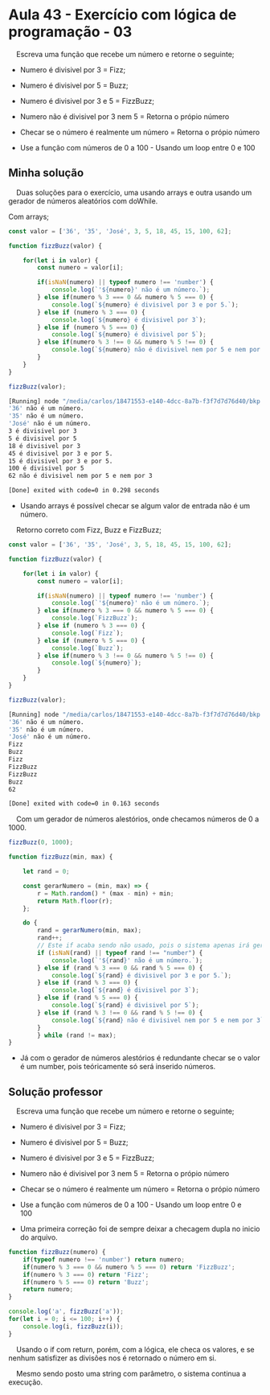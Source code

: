 # Aula 43 - Exercício com lógica de programação - 03

    Escreva uma função que recebe um número e retorne o seguinte;

* Numero é divisivel por 3 = Fizz;

* Numero é divisivel por 5 = Buzz;

* Numero é divisivel por 3 e 5 = FizzBuzz;

* Numero não é divisivel por 3 nem 5 = Retorna o própio número

* Checar se o número é realmente um número = Retorna o própio número

* Use a função com números de 0 a 100 - Usando um loop entre 0 e 100

## Minha solução

    Duas soluções para o exercício, uma usando arrays e outra usando um gerador de números aleatórios com doWhile.

Com arrays;

```js
const valor = ['36', '35', 'José', 3, 5, 18, 45, 15, 100, 62];

function fizzBuzz(valor) {

    for(let i in valor) {
        const numero = valor[i];

        if(isNaN(numero) || typeof numero !== 'number') {
            console.log(`'${numero}' não é um número.`);
        } else if(numero % 3 === 0 && numero % 5 === 0) {
            console.log(`${numero} é divisivel por 3 e por 5.`);
        } else if (numero % 3 === 0) {
            console.log(`${numero} é divisivel por 3`);
        } else if (numero % 5 === 0) {
            console.log(`${numero} é divisivel por 5`);
        } else if(numero % 3 !== 0 && numero % 5 !== 0) {
            console.log(`${numero} não é divisivel nem por 5 e nem por 3`);
        }
    }
}

fizzBuzz(valor);
```

```bash
[Running] node "/media/carlos/18471553-e140-4dcc-8a7b-f3f7d7d76d40/bkp Linux/CursoJS/Secao - 3  JavaScript - logica de programação/Aula 43 - Exercício com lógica de programação - 03/assets/js/main.js"
'36' não é um número.
'35' não é um número.
'José' não é um número.
3 é divisivel por 3
5 é divisivel por 5
18 é divisivel por 3
45 é divisivel por 3 e por 5.
15 é divisivel por 3 e por 5.
100 é divisivel por 5
62 não é divisivel nem por 5 e nem por 3

[Done] exited with code=0 in 0.298 seconds
```

* Usando arrays é possível checar se algum valor de entrada não é um número.

    Retorno correto com Fizz, Buzz e FizzBuzz;

```js
const valor = ['36', '35', 'José', 3, 5, 18, 45, 15, 100, 62];

function fizzBuzz(valor) {

    for(let i in valor) {
        const numero = valor[i];

        if(isNaN(numero) || typeof numero !== 'number') {
            console.log(`'${numero}' não é um número.`);
        } else if(numero % 3 === 0 && numero % 5 === 0) {
            console.log(`FizzBuzz`);
        } else if (numero % 3 === 0) {
            console.log(`Fizz`);
        } else if (numero % 5 === 0) {
            console.log(`Buzz`);
        } else if(numero % 3 !== 0 && numero % 5 !== 0) {
            console.log(`${numero}`);
        }
    }
}

fizzBuzz(valor);
```

```bash
[Running] node "/media/carlos/18471553-e140-4dcc-8a7b-f3f7d7d76d40/bkp Linux/CursoJS/Secao - 3  JavaScript - logica de programação/Aula 43 - Exercício com lógica de programação - 03/assets/js/main.js"
'36' não é um número.
'35' não é um número.
'José' não é um número.
Fizz
Buzz
Fizz
FizzBuzz
FizzBuzz
Buzz
62

[Done] exited with code=0 in 0.163 seconds
```

    Com um gerador de números alestórios, onde checamos números de 0 a 1000.

```js
fizzBuzz(0, 1000);

function fizzBuzz(min, max) {

    let rand = 0;

    const gerarNumero = (min, max) => {
        r = Math.random() * (max - min) + min;
        return Math.floor(r);
    };

    do {
        rand = gerarNumero(min, max);
        rand++;
        // Este if acaba sendo não usado, pois o sistema apenas irá gerar números.
        if (isNaN(rand) || typeof rand !== "number") {
            console.log(`'${rand}' não é um número.`);
        } else if (rand % 3 === 0 && rand % 5 === 0) {
            console.log(`${rand} é divisivel por 3 e por 5.`);
        } else if (rand % 3 === 0) {
            console.log(`${rand} é divisivel por 3`);
        } else if (rand % 5 === 0) {
            console.log(`${rand} é divisivel por 5`);
        } else if (rand % 3 !== 0 && rand % 5 !== 0) {
            console.log(`${rand} não é divisivel nem por 5 e nem por 3`);
        }
        } while (rand != max);
}
```

* Já com o gerador de números alestórios é redundante checar se o valor é um number, pois teóricamente só será inserido números.





## Solução professor



    Escreva uma função que recebe um número e retorne o seguinte;

* Numero é divisivel por 3 = Fizz;

* Numero é divisivel por 5 = Buzz;

* Numero é divisivel por 3 e 5 = FizzBuzz;

* Numero não é divisivel por 3 nem 5 = Retorna o própio número

* Checar se o número é realmente um número = Retorna o própio número

* Use a função com números de 0 a 100 - Usando um loop entre 0 e 100    



* Uma primeira correção foi de sempre deixar a checagem dupla no inicio do arquivo.



```js
function fizzBuzz(numero) {
    if(typeof numero !== 'number') return numero;
    if(numero % 3 === 0 && numero % 5 === 0) return 'FizzBuzz';
    if(numero % 3 === 0) return 'Fizz';
    if(numero % 5 === 0) return 'Buzz';
    return numero;
} 

console.log('a', fizzBuzz('a'));
for(let i = 0; i <= 100; i++) {
    console.log(i, fizzBuzz(i));
}
```

    Usando o if com return, porém, com a lógica, ele checa os valores, e se nenhum satisfizer as divisões nos é retornado o número em si.

    Mesmo sendo posto uma string com parâmetro, o sistema continua a execução.






